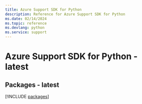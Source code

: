 ```yaml
---
title: Azure Support SDK for Python
description: Reference for Azure Support SDK for Python
ms.date: 02/14/2024
ms.topic: reference
ms.devlang: python
ms.service: support
---
```

# Azure Support SDK for Python - latest
## Packages - latest
[!INCLUDE [packages](support-index.md)]